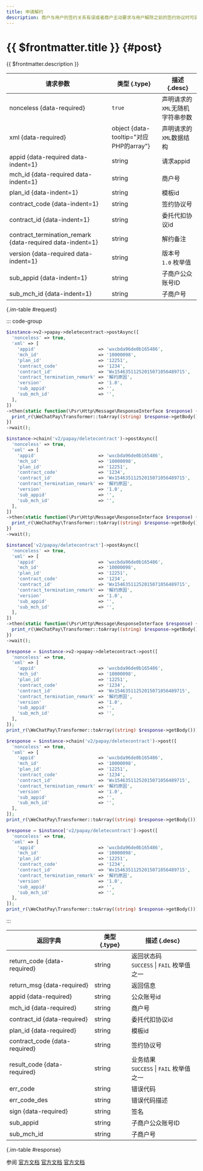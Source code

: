 ```yaml
---
title: 申请解约
description: 商户与用户的签约关系有误或者商户主动要求与用户解除之前的签约协议时可调用此接口完成解约。
---
```


# {{ $frontmatter.title }} {#post}

{{ $frontmatter.description }}

| 请求参数 | 类型 {.type} | 描述 {.desc}
| --- | --- | ---
| nonceless {data-required} | `true` | 声明请求的`XML`无随机字符串参数
| xml {data-required} | object {data-tooltip="对应PHP的array"} | 声明请求的`XML`数据结构
| appid {data-required data-indent=1} | string | 请求appid
| mch_id {data-required data-indent=1} | string | 商户号
| plan_id {data-indent=1} | string | 模板id
| contract_code {data-indent=1} | string | 签约协议号
| contract_id {data-indent=1} | string | 委托代扣协议id
| contract_termination_remark {data-required data-indent=1} | string | 解约备注
| version {data-required data-indent=1} | string | 版本号<br/>`1.0` 枚举值
| sub_appid {data-indent=1} | string | 子商户公众账号ID
| sub_mch_id {data-indent=1} | string | 子商户号

{.im-table #request}

::: code-group

```php [异步纯链式]
$instance->v2->papay->deletecontract->postAsync([
  'nonceless' => true,
  'xml' => [
    'appid'                       => 'wxcbda96de0b165486',
    'mch_id'                      => '10000098',
    'plan_id'                     => '12251',
    'contract_code'               => '1234',
    'contract_id'                 => 'Wx15463511252015071056489715',
    'contract_termination_remark' => '解约原因',
    'version'                     => '1.0',
    'sub_appid'                   => '',
    'sub_mch_id'                  => '',
  ],
])
->then(static function(\Psr\Http\Message\ResponseInterface $response) {
  print_r(\WeChatPay\Transformer::toArray((string) $response->getBody()));
})
->wait();
```

```php [异步声明式]
$instance->chain('v2/papay/deletecontract')->postAsync([
  'nonceless' => true,
  'xml' => [
    'appid'                       => 'wxcbda96de0b165486',
    'mch_id'                      => '10000098',
    'plan_id'                     => '12251',
    'contract_code'               => '1234',
    'contract_id'                 => 'Wx15463511252015071056489715',
    'contract_termination_remark' => '解约原因',
    'version'                     => '1.0',
    'sub_appid'                   => '',
    'sub_mch_id'                  => '',
  ],
])
->then(static function(\Psr\Http\Message\ResponseInterface $response) {
  print_r(\WeChatPay\Transformer::toArray((string) $response->getBody()));
})
->wait();
```

```php [异步属性式]
$instance['v2/papay/deletecontract']->postAsync([
  'nonceless' => true,
  'xml' => [
    'appid'                       => 'wxcbda96de0b165486',
    'mch_id'                      => '10000098',
    'plan_id'                     => '12251',
    'contract_code'               => '1234',
    'contract_id'                 => 'Wx15463511252015071056489715',
    'contract_termination_remark' => '解约原因',
    'version'                     => '1.0',
    'sub_appid'                   => '',
    'sub_mch_id'                  => '',
  ],
])
->then(static function(\Psr\Http\Message\ResponseInterface $response) {
  print_r(\WeChatPay\Transformer::toArray((string) $response->getBody()));
})
->wait();
```

```php [同步纯链式]
$response = $instance->v2->papay->deletecontract->post([
  'nonceless' => true,
  'xml' => [
    'appid'                       => 'wxcbda96de0b165486',
    'mch_id'                      => '10000098',
    'plan_id'                     => '12251',
    'contract_code'               => '1234',
    'contract_id'                 => 'Wx15463511252015071056489715',
    'contract_termination_remark' => '解约原因',
    'version'                     => '1.0',
    'sub_appid'                   => '',
    'sub_mch_id'                  => '',
  ],
]);
print_r(\WeChatPay\Transformer::toArray((string) $response->getBody()));
```

```php [同步声明式]
$response = $instance->chain('v2/papay/deletecontract')->post([
  'nonceless' => true,
  'xml' => [
    'appid'                       => 'wxcbda96de0b165486',
    'mch_id'                      => '10000098',
    'plan_id'                     => '12251',
    'contract_code'               => '1234',
    'contract_id'                 => 'Wx15463511252015071056489715',
    'contract_termination_remark' => '解约原因',
    'version'                     => '1.0',
    'sub_appid'                   => '',
    'sub_mch_id'                  => '',
  ],
]);
print_r(\WeChatPay\Transformer::toArray((string) $response->getBody()));
```

```php [同步属性式]
$response = $instance['v2/papay/deletecontract']->post([
  'nonceless' => true,
  'xml' => [
    'appid'                       => 'wxcbda96de0b165486',
    'mch_id'                      => '10000098',
    'plan_id'                     => '12251',
    'contract_code'               => '1234',
    'contract_id'                 => 'Wx15463511252015071056489715',
    'contract_termination_remark' => '解约原因',
    'version'                     => '1.0',
    'sub_appid'                   => '',
    'sub_mch_id'                  => '',
  ],
]);
print_r(\WeChatPay\Transformer::toArray((string) $response->getBody()));
```

:::

| 返回字典 | 类型 {.type} | 描述 {.desc}
| --- | --- | ---
| return_code {data-required} | string | 返回状态码<br/>`SUCCESS` \| `FAIL` 枚举值之一
| return_msg {data-required} | string | 返回信息
| appid {data-required} | string | 公众账号id
| mch_id {data-required} | string | 商户号
| contract_id {data-required} | string | 委托代扣协议id
| plan_id {data-required} | string | 模板id
| contract_code {data-required} | string | 签约协议号
| result_code {data-required} | string | 业务结果<br/>`SUCCESS` \| `FAIL` 枚举值之一
| err_code | string | 错误代码
| err_code_des | string | 错误代码描述
| sign {data-required} | string | 签名
| sub_appid | string | 子商户公众账号ID
| sub_mch_id | string | 子商户号

{.im-table #response}

参阅 [官方文档](https://pay.weixin.qq.com/doc/v2/merchant/4011987432) [官方文档](https://pay.weixin.qq.com/doc/v2/merchant/4011984883) [官方文档](https://pay.weixin.qq.com/doc/v2/partner/4011988374)
